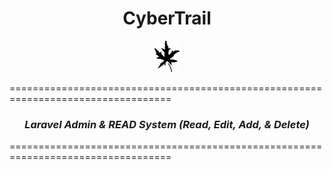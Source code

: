<h1 align="center"><strong>CyberTrail</strong></h1>
<p align="center"> 
	<img src="src/public/images/leaf-icon.png">
</p>

==================================================================================  
<h3 align="center"><strong><em>Laravel Admin & READ System (Read, Edit, Add, & Delete)</em></strong></h3>
==================================================================================  
